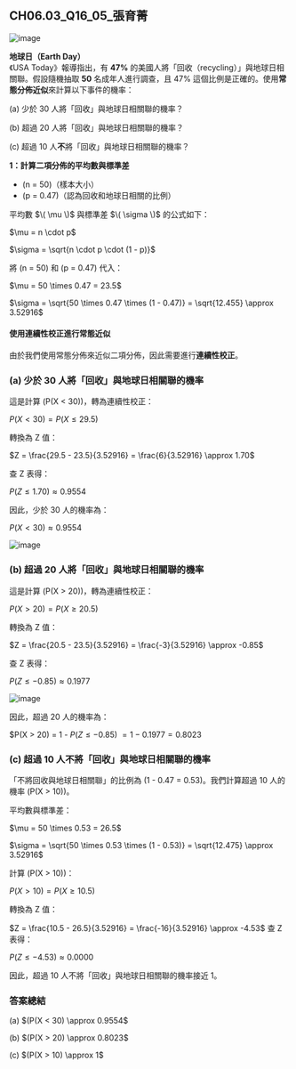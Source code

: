 ## CH06.03_Q16_05_張育菁 

![image](https://github.com/user-attachments/assets/1040497b-22ac-4990-93c3-d9930258c965)

**地球日（Earth Day）**  
《USA Today》報導指出，有 **47%** 的美國人將「回收（recycling）」與地球日相關聯。假設隨機抽取 **50** 名成年人進行調查，且 47% 這個比例是正確的。使用**常態分佈近似**來計算以下事件的機率：

(a) 少於 30 人將「回收」與地球日相關聯的機率？

(b) 超過 20 人將「回收」與地球日相關聯的機率？

(c) 超過 10 人**不**將「回收」與地球日相關聯的機率？

**1：計算二項分佈的平均數與標準差**

- \(n = 50\)（樣本大小）
- \(p = 0.47\)（認為回收和地球日相關的比例）

平均數 $\( \mu \)$ 與標準差 $\( \sigma \)$ 的公式如下：

$\\mu = n \cdot p\$

$\\sigma = \sqrt{n \cdot p \cdot (1 - p)}\$

將 \(n = 50\) 和 \(p = 0.47\) 代入：

$\\mu = 50 \times 0.47 = 23.5\$

$\\sigma = \sqrt{50 \times 0.47 \times (1 - 0.47)} = \sqrt{12.455} \approx 3.52916\$

#### **使用連續性校正進行常態近似**

由於我們使用常態分佈來近似二項分佈，因此需要進行**連續性校正**。

### **(a) 少於 30 人將「回收」與地球日相關聯的機率**

這是計算 \(P(X < 30)\)，轉為連續性校正：

$P(X < 30) = P(X \leq 29.5)$

轉換為 Z 值：

$Z = \frac{29.5 - 23.5}{3.52916} = \frac{6}{3.52916} \approx 1.70$

查 Z 表得：

$P(Z \leq 1.70) \approx 0.9554$

因此，少於 30 人的機率為：

$P(X < 30) \approx 0.9554$

![image](https://github.com/user-attachments/assets/6a9b0e32-2301-492d-800e-b89c162c939f)


### **(b) 超過 20 人將「回收」與地球日相關聯的機率**

這是計算 \(P(X > 20)\)，轉為連續性校正：

$P(X > 20) = P(X \geq 20.5)$

轉換為 Z 值：

$Z = \frac{20.5 - 23.5}{3.52916} = \frac{-3}{3.52916} \approx -0.85$

查 Z 表得：

$P(Z \leq -0.85) \approx 0.1977$

![image](https://github.com/user-attachments/assets/4f6cbb8d-0f2b-4a82-b887-eedf81867b85)


因此，超過 20 人的機率為：

$P(X > 20) = 1 - $P(Z \leq -0.85) \ = 1 - 0.1977 = 0.8023$

### **(c) 超過 10 人不將「回收」與地球日相關聯的機率**

「不將回收與地球日相關聯」的比例為 \(1 - 0.47 = 0.53\)。我們計算超過 10 人的機率 \(P(X > 10)\)。

平均數與標準差：

$\\mu = 50 \times 0.53 = 26.5\$

$\\sigma = \sqrt{50 \times 0.53 \times (1 - 0.53)} = \sqrt{12.475} \approx 3.52916\$

計算 \(P(X > 10)\)：

$P(X > 10) = P(X \geq 10.5)$

轉換為 Z 值：

$Z = \frac{10.5 - 26.5}{3.52916} = \frac{-16}{3.52916} \approx -4.53$
查 Z 表得：

$P(Z \leq -4.53) \approx 0.0000$

因此，超過 10 人不將「回收」與地球日相關聯的機率接近 1。

### **答案總結**

(a) $(P(X < 30) \approx 0.9554\$

(b) $(P(X > 20) \approx 0.8023\$

(c) $(P(X > 10) \approx 1\$
